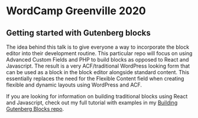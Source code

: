 # WordCamp Greenville 2020

## Getting started with Gutenberg blocks

The idea behind this talk is to give everyone a way to incorporate the block editor into their development routine. This particular repo will focus on using Advanced Custom Fields and PHP to build blocks as opposed to React and Javascript. The result is a very ACF/traditional WordPress looking form that can be used as a block in the block editor alongside standard content. This essentially replaces the need for the Flexible Content field when creating flexible and dynamic layouts using WordPress and ACF.

If you are looking for information on building traditional blocks using React and Javascript, check out my full tutorial with examples in my [Building Gutenberg Blocks repo](https://github.com/MarkMarzeotti/building-gutenberg-blocks).